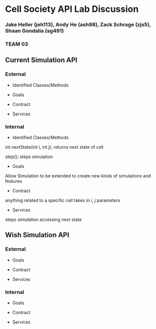 # Cell Society API Lab Discussion
### Jake Heller (jeh113), Andy He (ash98), Zack Schrage (zjs5), Shaan Gondalia (sg491)
### TEAM 03


## Current Simulation API

### External

* Identified Classes/Methods

* Goals

* Contract

* Services


### Internal

* Identified Classes/Methods

int nextState(int i, int j);
returns next state of cell

step();
steps simulation

* Goals

Allow Simulation to be extended to create new kinds of simulations and features

* Contract

anything related to a specific cell takes in i, j parameters

* Services

steps simulation
accessing next state


## Wish Simulation API

### External

* Goals

* Contract

* Services


### Internal

* Goals

* Contract

* Services
